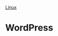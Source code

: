 <!-- Global site tag (gtag.js) - Google Analytics -->
<script async src="https://www.googletagmanager.com/gtag/js?id=UA-3525542-29"></script>
<script>
	window.dataLayer = window.dataLayer || [];

	function gtag() {
		dataLayer.push(arguments);
	}
	gtag("js", new Date());

	gtag("config", "UA-3525542-29");
</script>

[Linux](../linux)

# WordPress
